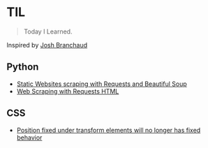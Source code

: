 # TIL

> Today I Learned.

Inspired by [Josh Branchaud](https://dev.to/jbranchaud/how-i-built-a-learning-machine-45k9)

## Python

- [Static Websites scraping with Requests and Beautiful Soup](/python/static-websites-scraping-with-requests-and-beautiful-soup.md)
- [Web Scraping with Requests HTML](/python/web-scraping-with-requests-html.md)

## CSS

- [Position fixed under transform elements will no longer has fixed behavior](/css/position-fixed-under-transform-elements-will-no-longer-has-fixed-behavior.md)

